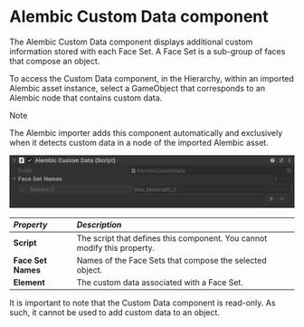 # Alembic Custom Data component

The Alembic Custom Data component displays additional custom information stored with each Face Set. A Face Set is a sub-group of faces that compose an object.

To access the Custom Data component, in the Hierarchy, within an imported Alembic asset instance, select a GameObject that corresponds to an Alembic node that contains custom data.

> [!NOTE]
> The Alembic importer adds this component automatically and exclusively when it detects custom data in a node of the imported Alembic asset.

![Alembic Custom Data component options](images/abc_custom_data.png)

| ***Property*** | ***Description*** |
|:---|:---|
| **Script**        | The script that defines this component. You cannot modify this property. |
| **Face Set Names** | Names of the Face Sets that compose the selected object. |
| **Element**        | The custom data associated with a Face Set.                |

It is important to note that the Custom Data component is read-only. As such, it cannot be used to add custom data to an object.
